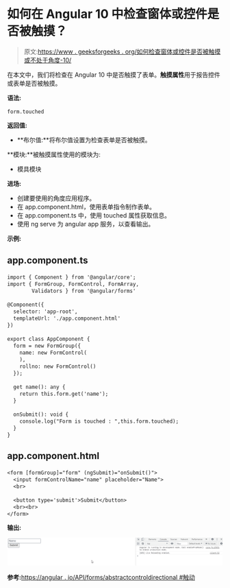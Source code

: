 # 如何在 Angular 10 中检查窗体或控件是否被触摸？

> 原文:[https://www . geeksforgeeks . org/如何检查窗体或控件是否被触摸或不处于角度-10/](https://www.geeksforgeeks.org/how-to-check-whether-a-form-or-a-control-is-touched-or-not-in-angular-10/)

在本文中，我们将检查在 Angular 10 中是否触摸了表单。**触摸属性**用于报告控件或表单是否被触摸。

**语法:**

```
form.touched
```

**返回值:**

*   **布尔值:**将布尔值设置为检查表单是否被触摸。

**模块:**被触摸属性使用的模块为:

*   模具模块

**进场:**

*   创建要使用的角度应用程序。
*   在 app.component.html，使用表单指令制作表单。
*   在 app.component.ts 中，使用 touched 属性获取信息。
*   使用 ng serve 为 angular app 服务，以查看输出。

**示例:**

## app.component.ts

```
import { Component } from '@angular/core';
import { FormGroup, FormControl, FormArray, 
        Validators } from '@angular/forms'

@Component({
  selector: 'app-root',
  templateUrl: './app.component.html'
})

export class AppComponent {
  form = new FormGroup({
    name: new FormControl(
    ),
    rollno: new FormControl() 
  });

  get name(): any {
    return this.form.get('name');
  }

  onSubmit(): void {
    console.log("Form is touched : ",this.form.touched);
  }
}
```

## app.component.html

```
<form [formGroup]="form" (ngSubmit)="onSubmit()">
  <input formControlName="name" placeholder="Name">
  <br>

  <button type='submit'>Submit</button>
  <br><br>
</form>
```

**输出:**

![](img/5fd103d2c036a27526f461c8e59f721b.png)

**参考:**[https://angular . io/API/forms/abstractcontroldirectional #触动](https://angular.io/api/forms/AbstractControlDirective#touched)